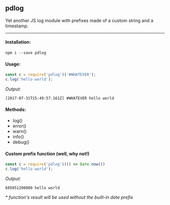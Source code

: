 ## pdlog

Yet another JS log module with prefixes made of a custom string and a timestamp.

---

#### Installation:
`npm i --save pdlog`

#### Usage:
```js
const c = require('pdlog')('#WHATEVER');
c.log('hello world');
```
_Output:_
```
[2017-07-31T15:49:57.161Z] #WHATEVER hello world
```

#### Methods:
- log()
- error()
- warn()
- info()
- debug()

#### Custom prefix function (well, why not!)
```js
const c = require('pdlog')(() => Date.now())
c.log('hello world');
```
_Output:_
```
685051200000 hello world
```
_* function's result will be used without the built-in date prefix_
